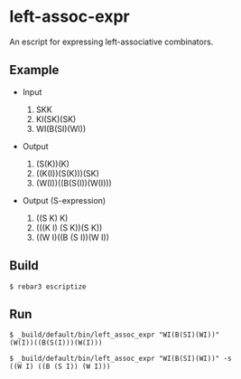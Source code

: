 left-assoc-expr
=====

An escript for expressing left-associative combinators.

Example
-------

- Input
    1. SKK
    2. KI(SK)(SK)
    3. WI(B(SI)(WI))

- Output
    1. (S(K))(K)
    2. ((K(I))(S(K)))(SK)
    3. (W(I))((B(S(I))(W(I)))

- Output (S-expression)
    1. ((S K) K)
    2. (((K I) (S K))(S K))
    3. ((W I)((B (S I))(W I))

Build
-----

    $ rebar3 escriptize

Run
---

    $ _build/default/bin/left_assoc_expr "WI(B(SI)(WI))"
    (W(I))((B(S(I)))(W(I)))

    $ _build/default/bin/left_assoc_expr "WI(B(SI)(WI))" -s
    ((W I) ((B (S I)) (W I)))
